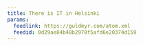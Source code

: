 ```yaml
---
title: There is IT in Helsinki
params:
  feedlink: https://guldmyr.com/atom.xml
  feedid: 0d29ae84b48b2978f5afd6e20374d159
---
```

